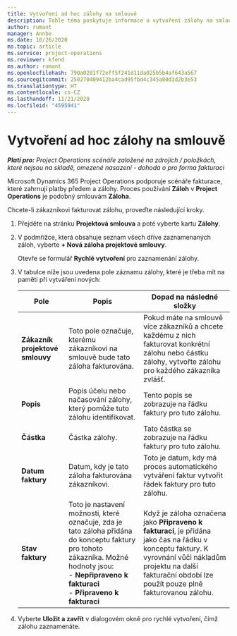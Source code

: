 ```yaml
---
title: Vytvoření ad hoc zálohy na smlouvě
description: Tohle téma poskytuje informace o vytvoření zálohy na smlouvě podle potřeby.
author: rumant
manager: Annbe
ms.date: 10/26/2020
ms.topic: article
ms.service: project-operations
ms.reviewer: kfend
ms.author: rumant
ms.openlocfilehash: 790a0281f72eff5f241d11da025b5b4af643a567
ms.sourcegitcommit: 250270409412ba4cad95fbd4c345a80d3d2b3e53
ms.translationtype: HT
ms.contentlocale: cs-CZ
ms.lasthandoff: 11/21/2020
ms.locfileid: "4595941"
---
```

# <a name="creating-an-ad-hoc-advance-on-a-contract"></a>Vytvoření ad hoc zálohy na smlouvě

_**Platí pro:** Project Operations scénáře založené na zdrojích / položkách, které nejsou na skladě, omezené nasazení - dohoda o pro forma fakturaci_

Microsoft Dynamics 365 Project Operations podporuje scénáře fakturace, které zahrnují platby předem a zálohy. Proces používání **Záloh** v **Project Operations** je podobný smlouvám **Záloha**. 

Chcete-li zákazníkovi fakturovat zálohu, proveďte následující kroky.

1. Přejděte na stránku **Projektová smlouva** a poté vyberte kartu **Zálohy**.
2. V podmřížce, která obsahuje seznam všech dříve zaznamenaných záloh, vyberte **+ Nová záloha projektové smlouvy**. 

    Otevře se formulář **Rychlé vytvoření** pro zaznamenání zálohy.
    
3. V tabulce níže jsou uvedena pole záznamu zálohy, které je třeba mít na paměti při vytváření nových:

    | Pole | Popis | Dopad na následné složky |
    | --- | --- | --- |
    | **Zákazník projektové smlouvy** | Toto pole označuje, kterému zákazníkovi na smlouvě bude tato záloha fakturována. | Pokud máte na smlouvě více zákazníků a chcete každému z nich fakturovat konkrétní zálohu nebo částku zálohy, vytvořte zálohu pro každého zákazníka zvlášť. |
    | **Popis** | Popis účelu nebo načasování zálohy, který pomůže tuto zálohu identifikovat. | Tento popis se zobrazuje na řádku faktury pro tuto zálohu. |
    | **Částka** | Částka zálohy. | Tato částka se zobrazuje na řádku faktury pro tuto zálohu. |
    | **Datum faktury** | Datum, kdy je tato záloha fakturována zákazníkovi. | Toto je datum, kdy má proces automatického vytváření faktur vytvořit řádek faktury pro tuto zálohu. |
    | **Stav faktury** | Toto je nastavení možnosti, které označuje, zda je tato záloha přidána do konceptu faktury pro tohoto zákazníka. Možné hodnoty jsou:</br>- **Nepřipraveno k fakturaci**</br>- **Připraveno k fakturaci** | Když je záloha označena jako **Připraveno k fakturaci**, je přidána jako čas na řádku v konceptu faktury. K vyrovnání vůči nákladům projektu na další fakturační období lze použít pouze plně fakturovanou zálohu. |

4. Vyberte **Uložit a zavřít** v dialogovém okně pro rychlé vytvoření, čímž zálohu zaznamenáte.
